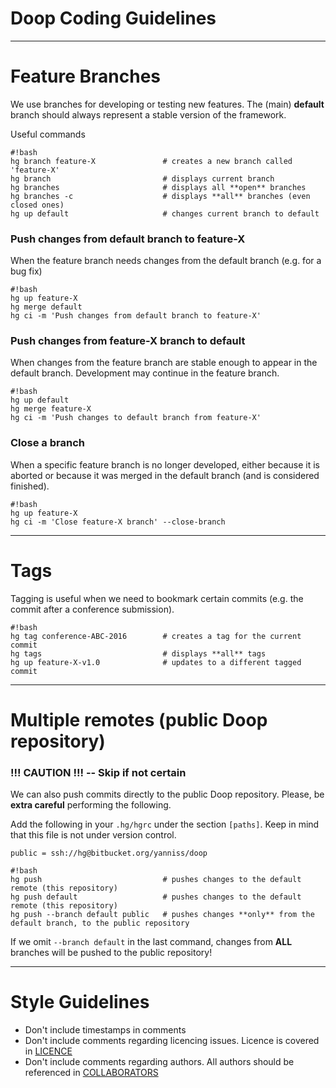 # Doop Coding Guidelines

----

# Feature Branches

We use branches for developing or testing new features. The (main) **default** branch should always represent a stable version of the framework.

Useful commands

```
#!bash
hg branch feature-X               # creates a new branch called 'feature-X'
hg branch                         # displays current branch
hg branches                       # displays all **open** branches
hg branches -c                    # displays **all** branches (even closed ones)
hg up default                     # changes current branch to default
```

### Push changes from default branch to feature-X

When the feature branch needs changes from the default branch (e.g. for a bug fix)

```
#!bash
hg up feature-X
hg merge default
hg ci -m 'Push changes from default branch to feature-X'

```

### Push changes from feature-X branch to default

When changes from the feature branch are stable enough to appear in the default branch. Development may continue in the feature branch.

```
#!bash
hg up default
hg merge feature-X
hg ci -m 'Push changes to default branch from feature-X'
```

### Close a branch

When a specific feature branch is no longer developed, either because it is aborted or because it was merged in the default branch (and is considered finished).

```
#!bash
hg up feature-X
hg ci -m 'Close feature-X branch' --close-branch
```

----

# Tags

Tagging is useful when we need to bookmark certain commits (e.g. the commit after a conference submission).

```
#!bash
hg tag conference-ABC-2016        # creates a tag for the current commit
hg tags                           # displays **all** tags
hg up feature-X-v1.0              # updates to a different tagged commit
```

----

# Multiple remotes (public Doop repository)
### !!! CAUTION !!! -- Skip if not certain

We can also push commits directly to the public Doop repository. Please, be **extra careful** performing the following.

Add the following in your `.hg/hgrc` under the section `[paths]`. Keep in mind that this file is not under version control.

`public = ssh://hg@bitbucket.org/yanniss/doop`

```
#!bash
hg push                           # pushes changes to the default remote (this repository)
hg push default                   # pushes changes to the default remote (this repository)
hg push --branch default public   # pushes changes **only** from the default branch, to the public repository
```

If we omit `--branch default` in the last command, changes from **ALL** branches will be pushed to the public repository!

----

# Style Guidelines

* Don't include timestamps in comments
* Don't include comments regarding licencing issues. Licence is covered in [LICENCE](LICENCE)
* Don't include comments regarding authors. All authors should be referenced in [COLLABORATORS](COLLABORATOS)
